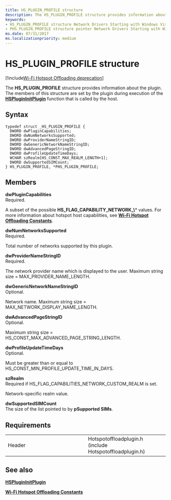 ```yaml
---
title: HS_PLUGIN_PROFILE structure
description: The HS_PLUGIN_PROFILE structure provides information about the plugin. The members of this structure are set by the plugin during execution of the HSPluginInitPlugin function that is called by the host.
keywords: 
- HS_PLUGIN_PROFILE structure Network Drivers Starting with Windows Vista
- PHS_PLUGIN_PROFILE structure pointer Network Drivers Starting with Windows Vista
ms.date: 07/31/2017
ms.localizationpriority: medium
---
```


# HS\_PLUGIN\_PROFILE structure

[!include[Wi-Fi Hotspot Offloading deprecation](../includes/wi-fi-hotspot-offloading-deprecation.md)]


The **HS\_PLUGIN\_PROFILE** structure provides information about the plugin. The members of this structure are set by the plugin during execution of the [**HSPluginInitPlugin**](hsplugininitplugin.md) function that is called by the host.

Syntax
------

```ManagedCPlusPlus
typedef struct _HS_PLUGIN_PROFILE {
  DWORD dwPluginCapabilities;
  DWORD dwNumNetworksSupported;
  DWORD dwProviderNameStringID;
  DWORD dwGenericNetworkNameStringID;
  DWORD dwAdvancedPageStringID;
  DWORD dwProfileUpdateTimeDays;
  WCHAR szRealm[HS_CONST_MAX_REALM_LENGTH+1];
  DWORD dwSupportedSIMCount;
} HS_PLUGIN_PROFILE, *PHS_PLUGIN_PROFILE;
```

Members
-------

**dwPluginCapabilities**  
Required.

A subset of the possible **HS\_FLAG\_CAPABILITY\_NETWORK\_\\*** values. For more information about hotspot host capabilities, see [**Wi-Fi Hotspot Offloading Constants**](wi-fi-hotspot-offloading-constants.md).

**dwNumNetworksSupported**  
Required.

Total number of networks supported by this plugin.

**dwProviderNameStringID**  
Required.

The network provider name which is displayed to the user. Maximum string size = MAX\_PROVIDER\_NAME\_LENGTH.

**dwGenericNetworkNameStringID**  
Optional.

Network name. Maximum string size = MAX\_NETWORK\_DISPLAY\_NAME\_LENGTH.

**dwAdvancedPageStringID**  
Optional.

Maximum string size = HS\_CONST\_MAX\_ADVANCED\_PAGE\_STRING\_LENGTH.

**dwProfileUpdateTimeDays**  
Optional.

Must be greater than or equal to HS\_CONST\_MIN\_PROFILE\_UPDATE\_TIME\_IN\_DAYS.

**szRealm**  
Required if HS\_FLAG\_CAPABILITIES\_NETWORK\_CUSTOM\_REALM is set.

Network-specific realm value.

**dwSupportedSIMCount**  
The size of the list pointed to by **pSupported SIMs**.

Requirements
------------

<table>
<colgroup>
<col width="50%" />
<col width="50%" />
</colgroup>
<tbody>
<tr class="odd">
<td><p>Header</p></td>
<td>Hotspotoffloadplugin.h (include Hotspotoffloadplugin.h)</td>
</tr>
</tbody>
</table>

## See also


[**HSPluginInitPlugin**](hsplugininitplugin.md)

[**Wi-Fi Hotspot Offloading Constants**](wi-fi-hotspot-offloading-constants.md)

 

 




